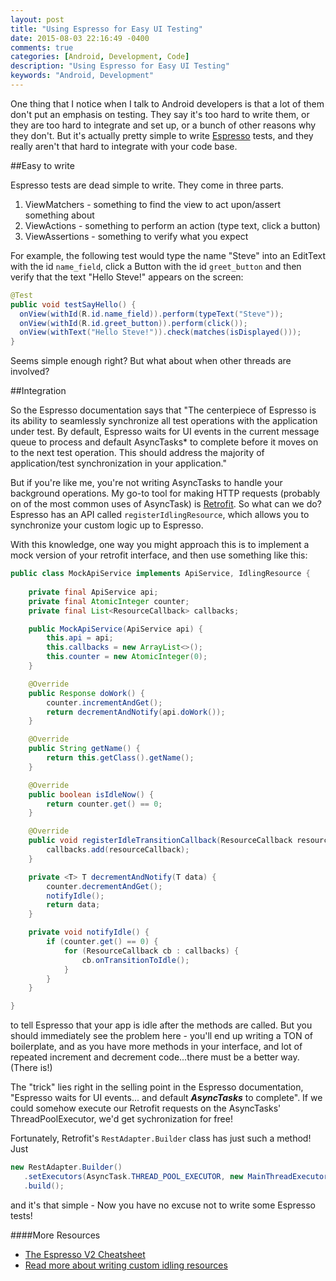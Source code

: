 ```yaml
---
layout: post
title: "Using Espresso for Easy UI Testing"
date: 2015-08-03 22:16:49 -0400
comments: true
categories: [Android, Development, Code]
description: "Using Espresso for Easy UI Testing"
keywords: "Android, Development"
---
```


One thing that I notice when I talk to Android developers is that a lot of them don't put an emphasis on testing. They say it's too hard to write them, or they are too hard to integrate and set up, or a bunch of other reasons why they don't. But it's actually pretty simple to write [Espresso](https://code.google.com/p/android-test-kit/wiki/Espresso) tests, and they really aren't that hard to integrate with your code base.

##Easy to write

Espresso tests are dead simple to write. They come in three parts.

1. ViewMatchers - something to find the view to act upon/assert something about
2. ViewActions - something to perform an action (type text, click a button)
3. ViewAssertions - something to verify what you expect

For example, the following test would type the name "Steve" into an EditText with the id `name_field`, click a Button with the id `greet_button` and then verify that the text "Hello Steve!" appears on the screen:

```java
@Test
public void testSayHello() {
  onView(withId(R.id.name_field)).perform(typeText("Steve"));
  onView(withId(R.id.greet_button)).perform(click());
  onView(withText("Hello Steve!")).check(matches(isDisplayed()));
}
```

Seems simple enough right? But what about when other threads are involved?

##Integration

So the Espresso documentation says that "The centerpiece of Espresso is its ability to seamlessly synchronize all test operations with the application under test. By default, Espresso waits for UI events in the current message queue to process and default AsyncTasks* to complete before it moves on to the next test operation. This should address the majority of application/test synchronization in your application."

But if you're like me, you're not writing AsyncTasks to handle your background operations. My go-to tool for making HTTP requests (probably on of the most common uses of AsyncTask) is [Retrofit](http://square.github.io/retrofit/). So what can we do? Espresso has an API called `registerIdlingResource`, which allows you to synchronize your custom logic up to Espresso. 

With this knowledge, one way you might approach this is to implement a mock version of your retrofit interface, and then use something like this:

```java
public class MockApiService implements ApiService, IdlingResource {
	
	private final ApiService api;
	private final AtomicInteger counter;
	private final List<ResourceCallback> callbacks;

	public MockApiService(ApiService api) {
		this.api = api;
		this.callbacks = new ArrayList<>();	
		this.counter = new AtomicInteger(0);
	}

	@Override
	public Response doWork() {
		counter.incrementAndGet();
		return decrementAndNotify(api.doWork());
	}

	@Override
	public String getName() {
		return this.getClass().getName();
	}

	@Override
	public boolean isIdleNow() {
		return counter.get() == 0;
	}

	@Override
	public void registerIdleTransitionCallback(ResourceCallback resourceCallback) {
		callbacks.add(resourceCallback);
	}

	private <T> T decrementAndNotify(T data) {
		counter.decrementAndGet();
		notifyIdle();
		return data;
	}

	private void notifyIdle() {
		if (counter.get() == 0) {
			for (ResourceCallback cb : callbacks) {
				cb.onTransitionToIdle();
			}
		}
	}

}
```

to tell Espresso that your app is idle after the methods are called. But you should immediately see the problem here - you'll end up writing a TON of boilerplate, and as you have more methods in your interface, and lot of repeated increment and decrement code...there must be a better way. (There is!)

The "trick" lies right in the selling point in the Espresso documentation, "Espresso waits for UI events... and default _**AsyncTasks**_ to complete". If we could somehow execute our Retrofit requests on the AsyncTasks' ThreadPoolExecutor, we'd get sychronization for free!

Fortunately, Retrofit's `RestAdapter.Builder` class has just such a method! Just 

```java
new RestAdapter.Builder()
   .setExecutors(AsyncTask.THREAD_POOL_EXECUTOR, new MainThreadExecutor())
   .build();
```

and it's that simple - Now you have no excuse not to write some Espresso tests!

####More Resources

- [The Espresso V2 Cheatsheet](https://code.google.com/p/android-test-kit/wiki/EspressoV2CheatSheet)
- [Read more about writing custom idling resources](http://blog.sqisland.com/2015/04/espresso-custom-idling-resource.html)
